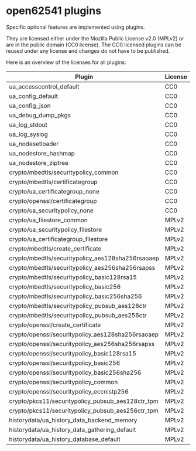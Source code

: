 # open62541 plugins

Specific optional features are implemented using plugins.

They are licensed either under the Mozilla Public License v2.0 (MPLv2) or are in the public domain (CC0 license).
The CC0 licensed plugins can be reused under any license and changes do not have to be published.

Here is an overview of the licenses for all plugins:

| Plugin                                            | License |
| ------------------------------------------------- | ------- |
| ua_accesscontrol_default                          | CC0     |
| ua_config_default                                 | CC0     |
| ua_config_json                                    | CC0     |
| ua_debug_dump_pkgs                                | CC0     |
| ua_log_stdout                                     | CC0     |
| ua_log_syslog                                     | CC0     |
| ua_nodesetloader                                  | CC0     |
| ua_nodestore_hashmap                              | CC0     |
| ua_nodestore_ziptree                              | CC0     |
| crypto/mbedtls/securitypolicy_common              | CC0     |
| crypto/mbedtls/certificategroup                   | CC0     |
| crypto/ua_certificategroup_none                   | CC0     |
| crypto/openssl/certificategroup                   | CC0     |
| crypto/ua_securitypolicy_none                     | CC0     |
| crypto/ua_filestore_common                        | MPLv2   |
| crypto/ua_securitypolicy_filestore                | MPLv2   |
| crypto/ua_certificategroup_filestore              | MPLv2   |
| crypto/mbedtls/create_certificate                 | MPLv2   |
| crypto/mbedtls/securitypolicy_aes128sha256rsaoaep | MPLv2   |
| crypto/mbedtls/securitypolicy_aes256sha256rsapss  | MPLv2   |
| crypto/mbedtls/securitypolicy_basic128rsa15       | MPLv2   |
| crypto/mbedtls/securitypolicy_basic256            | MPLv2   |
| crypto/mbedtls/securitypolicy_basic256sha256      | MPLv2   |
| crypto/mbedtls/securitypolicy_pubsub_aes128ctr    | MPLv2   |
| crypto/mbedtls/securitypolicy_pubsub_aes256ctr    | MPLv2   |
| crypto/openssl/create_certificate                 | MPLv2   |
| crypto/openssl/securitypolicy_aes128sha256rsaoaep | MPLv2   |
| crypto/openssl/securitypolicy_aes256sha256rsapss  | MPLv2   |
| crypto/openssl/securitypolicy_basic128rsa15       | MPLv2   |
| crypto/openssl/securitypolicy_basic256            | MPLv2   |
| crypto/openssl/securitypolicy_basic256sha256      | MPLv2   |
| crypto/openssl/securitypolicy_common              | MPLv2   |
| crypto/openssl/securitypolicy_eccnistp256         | MPLv2   |
| crypto/pkcs11/securitypolicy_pubsub_aes128ctr_tpm | MPLv2   |
| crypto/pkcs11/securitypolicy_pubsub_aes256ctr_tpm | MPLv2   |
| historydata/ua_history_data_backend_memory        | MPLv2   |
| historydata/ua_history_data_gathering_default     | MPLv2   |
| historydata/ua_history_database_default           | MPLv2   |
